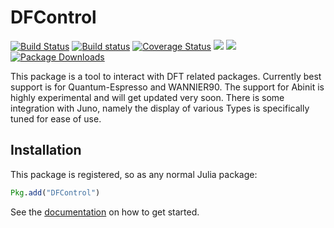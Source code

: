 # DFControl
[![Build Status](https://travis-ci.com/louisponet/DFControl.jl.svg?branch=master)](https://travis-ci.com/louisponet/DFControl.jl)
[![Build status](https://ci.appveyor.com/api/projects/status/05vktbyj39u47usa?svg=true)](https://ci.appveyor.com/project/louisponet/dfcontrol-jl)
[![Coverage Status](https://coveralls.io/repos/github/louisponet/DFControl.jl/badge.svg?branch=master)](https://coveralls.io/github/louisponet/DFControl.jl?branch=master)
[![](https://img.shields.io/badge/docs-stable-blue.svg)](https://louisponet.github.io/DFControl.jl/stable)
[![](https://img.shields.io/badge/docs-latest-blue.svg)](https://louisponet.github.io/DFControl.jl/dev)
[![Package Downloads](https://shields.io/endpoint?url=https://pkgs.genieframework.com/api/v1/badge/DFControl)](https://pkgs.genieframework.com?packages=DFControl)

This package is a tool to interact with DFT related packages. Currently best support is for Quantum-Espresso and WANNIER90.
The support for Abinit is highly experimental and will get updated very soon.
There is some integration with Juno, namely the display of various Types is specifically tuned for ease of use.

## Installation

This package is registered, so as any normal Julia package:
```julia
Pkg.add("DFControl")
```

See the [documentation](https://louisponet.github.io/DFControl.jl/) on how to get started.
